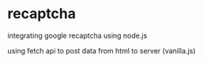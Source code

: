 # recaptcha

integrating google recaptcha using node.js

using fetch api to post data from html to server (vanilla.js)
